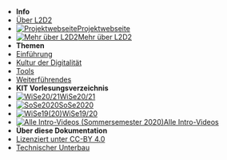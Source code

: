 - **Info**
- [Über L2D2](00_About)
- [![Projektwebseite](https://icongr.am/octicons/link-external.svg?size=16&color=currentColor)Projektwebseite](https://l2d2.de)
- [![Mehr über L2D2](https://icongr.am/octicons/link-external.svg?size=16&color=currentColor)Mehr über L2D2](https://hochschulforumdigitalisierung.de/de/blog/kollaborativ-lehren-und-lernen-l2d2)
- **Themen**
- [Einführung](01_Intro)
- [Kultur der Digitalität](02_Kultur)
- [Tools](03_Tools)
- [Weiterführendes](04_Beyond)
- **KIT Vorlesungsverzeichnis**
- [![WiSe20/21](/assets/vendor/fontawesome/svgs/solid/bookmark.svg?size=16&color=currentColor)WiSe20/21](https://campus.studium.kit.edu/events/catalog.php#!campus/all/event.asp?gguid=0x47CA6295BF1D4BCD8C3D981257FCD5E7&rwfiguid=0xF4A0306D21D94A008953751D2472967C)
- [![SoSe2020](https://icongr.am/octicons/link-external.svg?size=16&color=currentColor)SoSe2020](https://campus.studium.kit.edu/events/catalog.php#!campus/all/event.asp?gguid=0x193C69EF6C3C4AA38CE9B3826BC7CB35&rwfiguid=0xFE303B72898A4032B0A6B7541AC01290)
- [![WiSe19(20)](https://icongr.am/octicons/link-external.svg?size=16&color=currentColor)WiSe19/20](https://campus.studium.kit.edu/events/catalog.php#!campus/all/event.asp?gguid=0x79049D67164A4B06BB32543D843B11D1)
- [![Alle Intro-Videos (Sommersemester 2020)](https://icongr.am/octicons/play.svg?size=16&color=currentColor)Alle Intro-Videos](https://mediaservice.bibliothek.kit.edu/#/details/DIVA-2020-C18)
- **Über diese Dokumentation**
- [Lizenziert unter CC-BY 4.0](CCLizenz)
- [Technischer Unterbau](https://github.com/hibbitts-design/docsify-open-course-starter-kit/blob/master/README.md)
